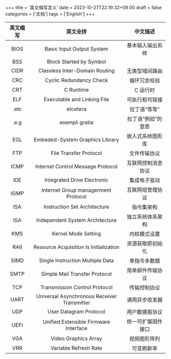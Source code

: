 +++
title = '英文缩写含义'
date = 2023-10-27T22:19:32+08:00
draft = false
categories = ['文档']
tags = ['English']
+++


   | 英文缩写 | 英文全拼                                    | 中文描述           |
   | :-----:  | :-----:                                     | :-----:            |
   | BIOS     | Basic Input Output System                   | 基本输入输出系统   |
   | BSS      | Block Started by Symbol                     |                    |
   | CIDR     | Classless Inter-Domain Routing              | 无类型域间路由     |
   | CRC      | Cyclic Redundancy Check                     | 循环冗余校验       |
   | CRT      | C Runtime                                   | C 运行时           |
   | ELF      | Executable and Linking File                 | 可执行和可链接     |
   | .etc     | etcetera                                    | 拉丁语“等等”       |
   | .e.g     | exempli gratia                              | 拉丁语“例如”的意思 |
   | EGL      | Embeded-System Graphics Library             | 嵌入式系统图形库   |
   | FTP      | File Transfer Protocol                      | 文件传输协议       |
   | ICMP     | Internet Control Message Protocol           | 互联网控制消息协议 |
   | IDE      | Integrated Drive Electronic                 | 集成电子驱动       |
   | IGMP     | Internet Group managerment Protocol         | 互联网组管理协议   |
   | ISA      | Instruction Set Architecture                | 指令集架构         |
   | ISA      | Independent System Architecture             | 独立系统体系架构   |
   | KMS      | Kernel Mode Setting                         | 内核模式设置       |
   | RAII     | Resource Acquisition Is Initialization      | 资源获取即初始化   |
   | SIMD     | Single Instruction Multiple Data            | 单指令多数据       |
   | SMTP     | Simple Mail Transfer Protocol               | 简单邮件传输协议   |
   | TCP      | Transmission Control Protocol               | 传输控制协议       |
   | UART     | Universal Asynchronous Receiver Transmitter | 通用异步收发器     |
   | UDP      | User Datagram Protocol                      | 用户数据报协议     |
   | UEFI     | Unified Extensible Firmware Interface       | 统一可扩展固件接口 |
   | VGA      | Video Graphics Array                        | 视频图形阵列       |
   | VRR      | Variable Refresh Rate                       | 可变刷新率         |
